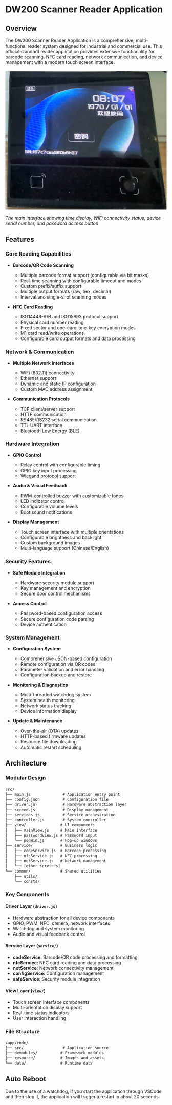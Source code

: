 # DW200 Scanner Reader Application

## Overview

The DW200 Scanner Reader Application is a comprehensive, multi-functional reader system designed for industrial and commercial use. This official standard reader application provides extensive functionality for barcode scanning, NFC card reading, network communication, and device management with a modern touch screen interface.

![DW200 Device Interface](screenshot.png)

_The main interface showing time display, WiFi connectivity status, device serial number, and password access button_

## Features

### Core Reading Capabilities

- **Barcode/QR Code Scanning**

  - Multiple barcode format support (configurable via bit masks)
  - Real-time scanning with configurable timeout and modes
  - Custom prefix/suffix support
  - Multiple output formats (raw, hex, decimal)
  - Interval and single-shot scanning modes

- **NFC Card Reading**
  - ISO14443-A/B and ISO15693 protocol support
  - Physical card number reading
  - Fixed sector and one-card-one-key encryption modes
  - M1 card read/write operations
  - Configurable card output formats and data processing

### Network & Communication

- **Multiple Network Interfaces**

  - WiFi (802.11) connectivity
  - Ethernet support
  - Dynamic and static IP configuration
  - Custom MAC address assignment

- **Communication Protocols**
  - TCP client/server support
  - HTTP communication
  - RS485/RS232 serial communication
  - TTL UART interface
  - Bluetooth Low Energy (BLE)

### Hardware Integration

- **GPIO Control**

  - Relay control with configurable timing
  - GPIO key input processing
  - Wiegand protocol support

- **Audio & Visual Feedback**

  - PWM-controlled buzzer with customizable tones
  - LED indicator control
  - Configurable volume levels
  - Boot sound notifications

- **Display Management**
  - Touch screen interface with multiple orientations
  - Configurable brightness and backlight
  - Custom background images
  - Multi-language support (Chinese/English)

### Security Features

- **Safe Module Integration**

  - Hardware security module support
  - Key management and encryption
  - Secure door control mechanisms

- **Access Control**
  - Password-based configuration access
  - Secure configuration code parsing
  - Device authentication

### System Management

- **Configuration System**

  - Comprehensive JSON-based configuration
  - Remote configuration via QR codes
  - Parameter validation and error handling
  - Configuration backup and restore

- **Monitoring & Diagnostics**

  - Multi-threaded watchdog system
  - System health monitoring
  - Network status tracking
  - Device information display

- **Update & Maintenance**
  - Over-the-air (OTA) updates
  - HTTP-based firmware updates
  - Resource file downloading
  - Automatic restart scheduling

## Architecture

### Modular Design

```
src/
├── main.js              # Application entry point
├── config.json          # Configuration file
├── driver.js            # Hardware abstraction layer
├── screen.js            # Display management
├── services.js          # Service orchestration
├── controller.js        # System controller
├── view/               # UI components
│   ├── mainView.js     # Main interface
│   ├── passwordView.js # Password input
│   └── popWin.js       # Pop-up windows
├── service/            # Business logic
│   ├── codeService.js  # Barcode processing
│   ├── nfcService.js   # NFC processing
│   ├── netService.js   # Network management
│   └── [other services]
└── common/             # Shared utilities
    ├── utils/
    └── consts/
```

### Key Components

#### Driver Layer (`driver.js`)

- Hardware abstraction for all device components
- GPIO, PWM, NFC, camera, network interfaces
- Watchdog and system monitoring
- Audio and visual feedback control

#### Service Layer (`service/`)

- **codeService**: Barcode/QR code processing and formatting
- **nfcService**: NFC card reading and data processing
- **netService**: Network connectivity management
- **configService**: Configuration management
- **safeService**: Security module integration

#### View Layer (`view/`)

- Touch screen interface components
- Multi-orientation display support
- Real-time status indicators
- User interaction handling

### File Structure

```
/app/code/
├── src/                 # Application source
├── dxmodules/          # Framework modules
├── resource/           # Images and assets
└── data/               # Runtime data
```

## Auto Reboot

Due to the use of a watchdog, if you start the application through VSCode and then stop it, the application will trigger a restart in about 20 seconds
